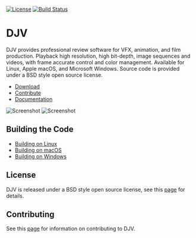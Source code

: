 [![License](https://img.shields.io/badge/License-BSD%203--Clause-blue.svg)](https://opensource.org/licenses/BSD-3-Clause)
[![Build Status](https://dev.azure.com/darbyjohnston/DJV/_apis/build/status/darbyjohnston.DJV?branchName=master)](https://dev.azure.com/darbyjohnston/DJV/_build/latest?definitionId=1&branchName=master)

DJV
===
DJV provides professional review software for VFX, animation, and film production.
Playback high resolution, high bit-depth, image sequences and videos, with frame
accurate control and color management. Available for Linux, Apple macOS, and
Microsoft Windows. Source code is provided under a BSD style open source license.

* [Download](https://darbyjohnston.github.io/DJV/download.html)
* [Contribute](https://darbyjohnston.github.io/DJV/contributing.html)
* [Documentation](https://darbyjohnston.github.io/DJV/documentation.html)

![Screenshot](docs/assets/djv_screenshot1.png)
![Screenshot](docs/assets/djv_screenshot2.png)

Building the Code
-----------------

* [Building on Linux](https://darbyjohnston.github.io/DJV/build_linux.html)
* [Building on macOS](https://darbyjohnston.github.io/DJV/build_macos.html)
* [Building on Windows](https://darbyjohnston.github.io/DJV/build_windows.html)


License
-------

DJV is released under a BSD style open source license, see this
[page](https://darbyjohnston.github.io/DJV/legal.html) for details.


Contributing
------------

See this [page](https://darbyjohnston.github.io/DJV/contributing.html) for information on contributing to DJV.
